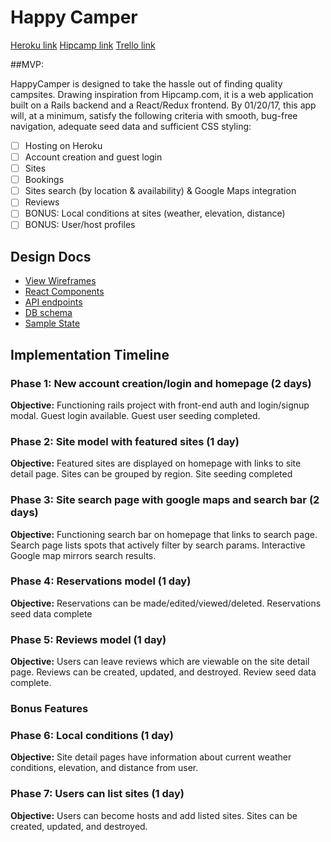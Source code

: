 # Happy Camper
[Heroku link][heroku]
[Hipcamp link][hipcamp]
[Trello link][trello]


[trello]: https://trello.com/b/4G6Aj0Oz/happy-camper
[heroku]: https://happycamper.herokuapp.com/
[hipcamp]: https://www.hipcamp.com/
##MVP:

 HappyCamper is designed to take the hassle out of finding quality campsites. Drawing inspiration from Hipcamp.com, it is a web application built on a Rails backend and a React/Redux frontend. By 01/20/17, this app will, at a minimum, satisfy the following criteria with smooth, bug-free navigation, adequate seed data and sufficient CSS styling:

- [ ] Hosting on Heroku
- [ ] Account creation and guest login
- [ ] Sites
- [ ] Bookings
- [ ] Sites search (by location & availability) & Google Maps integration
- [ ] Reviews
- [ ] BONUS: Local conditions at sites (weather, elevation, distance)
- [ ] BONUS: User/host profiles

## Design Docs
* [View Wireframes][wireframes]
* [React Components][components]
* [API endpoints][api-endpoints]
* [DB schema][schema]
* [Sample State][sample-state]

[wireframes]: wireframes
[components]: component-hierarchy.md
[sample-state]: sample-state.md
[api-endpoints]: api-endpoints.md
[schema]: schema.md

## Implementation Timeline

### Phase 1: New account creation/login and homepage (2 days)

**Objective:** Functioning rails project with front-end auth and login/signup modal. Guest login available. Guest user seeding completed.

### Phase 2: Site model with featured sites (1 day)

**Objective:** Featured sites are displayed on homepage with links to site detail page. Sites can be grouped by region. Site seeding completed

### Phase 3: Site search page with google maps and search bar (2 days)

**Objective:** Functioning search bar on homepage that links to search page. Search page lists spots that actively filter by search params. Interactive Google map mirrors search results.

### Phase 4: Reservations model (1 day)

**Objective:** Reservations can be made/edited/viewed/deleted. Reservations seed data complete

### Phase 5: Reviews model (1 day)

**Objective:** Users can leave reviews which are viewable on the site detail page. Reviews can be created, updated, and destroyed. Review seed data complete.

### Bonus Features

### Phase 6: Local conditions (1 day)

**Objective:** Site detail pages have information about current weather conditions, elevation, and distance from user.

### Phase 7: Users can list sites (1 day)

**Objective:** Users can become hosts and add listed sites. Sites can be created, updated, and destroyed.
